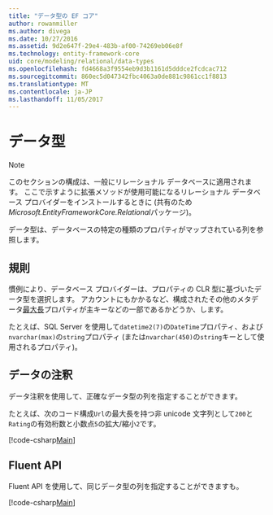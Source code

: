 ```yaml
---
title: "データ型の EF コア"
author: rowanmiller
ms.author: divega
ms.date: 10/27/2016
ms.assetid: 9d2e647f-29e4-483b-af00-74269eb06e8f
ms.technology: entity-framework-core
uid: core/modeling/relational/data-types
ms.openlocfilehash: fd4668a3f9554eb9d3b1161d5dddce2fcdcac712
ms.sourcegitcommit: 860ec5d047342fbc4063a0de881c9861cc1f8813
ms.translationtype: MT
ms.contentlocale: ja-JP
ms.lasthandoff: 11/05/2017
---
```

# <a name="data-types"></a>データ型

> [!NOTE]  
> このセクションの構成は、一般にリレーショナル データベースに適用されます。 ここで示すように拡張メソッドが使用可能になるリレーショナル データベース プロバイダーをインストールするときに (共有のため*Microsoft.EntityFrameworkCore.Relational*パッケージ)。

データ型は、データベースの特定の種類のプロパティがマップされている列を参照します。

## <a name="conventions"></a>規則

慣例により、データベース プロバイダーは、プロパティの CLR 型に基づいたデータ型を選択します。 アカウントにもかかるなど、構成されたその他のメタデータ[最大長](../max-length.md)プロパティが主キーなどの一部であるかどうか、します。

たとえば、SQL Server を使用して`datetime2(7)`の`DateTime`プロパティ、および`nvarchar(max)`の`string`プロパティ (または`nvarchar(450)`の`string`キーとして使用されるプロパティ)。

## <a name="data-annotations"></a>データの注釈

データ注釈を使用して、正確なデータ型の列を指定することができます。

たとえば、次のコード構成`Url`の最大長を持つ非 unicode 文字列として`200`と`Rating`の有効桁数と小数点`5`の拡大/縮小`2`です。

[!code-csharp[Main](../../../../samples/core/Modeling/DataAnnotations/Samples/Relational/DataType.cs?name=Entities&highlight=4,6)]

## <a name="fluent-api"></a>Fluent API

Fluent API を使用して、同じデータ型の列を指定することができますも。

[!code-csharp[Main](../../../../samples/core/Modeling/FluentAPI/Samples/Relational/DataType.cs?name=Model&highlight=9-10)]
